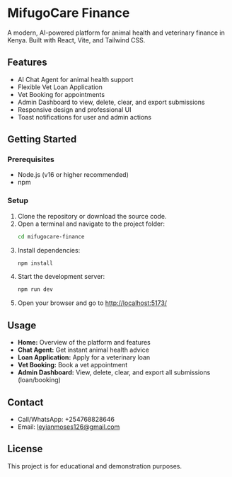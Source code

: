 # MifugoCare Finance

A modern, AI-powered platform for animal health and veterinary finance in Kenya. Built with React, Vite, and Tailwind CSS.

## Features
- AI Chat Agent for animal health support
- Flexible Vet Loan Application
- Vet Booking for appointments
- Admin Dashboard to view, delete, clear, and export submissions
- Responsive design and professional UI
- Toast notifications for user and admin actions

## Getting Started

### Prerequisites
- Node.js (v16 or higher recommended)
- npm

### Setup
1. Clone the repository or download the source code.
2. Open a terminal and navigate to the project folder:
   ```sh
   cd mifugocare-finance
   ```
3. Install dependencies:
   ```sh
   npm install
   ```
4. Start the development server:
   ```sh
   npm run dev
   ```
5. Open your browser and go to [http://localhost:5173/](http://localhost:5173/)

## Usage
- **Home:** Overview of the platform and features
- **Chat Agent:** Get instant animal health advice
- **Loan Application:** Apply for a veterinary loan
- **Vet Booking:** Book a vet appointment
- **Admin Dashboard:** View, delete, clear, and export all submissions (loan/booking)

## Contact
- Call/WhatsApp: +254768828646
- Email: leyianmoses126@gmail.com

## License
This project is for educational and demonstration purposes.